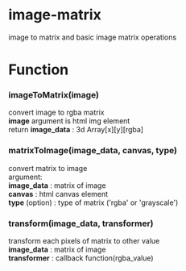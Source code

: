 # image-matrix
image to matrix and basic image matrix operations

# Function
### imageToMatrix(image)
convert image to rgba matrix \
**image** argument is html img element \
return **image_data** : 3d Array[x][y][rgba]

### matrixToImage(image_data, canvas, type)
convert matrix to image \
argument: \
**image_data** : matrix of image \
**canvas** : html canvas element \
**type** (option) : type of matrix ('rgba' or 'grayscale')

### transform(image_data, transformer)
transform each pixels of matrix to other value \
**image_data** : matrix of image \
**transformer** : callback function(rgba_value)
